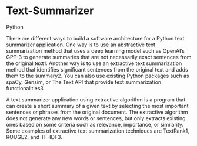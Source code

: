 # Text-Summarizer
Python


There are different ways to build a software architecture for a Python text summarizer application. One way is to use an abstractive text summarization method that uses a deep learning model such as OpenAI’s GPT-3 to generate summaries that are not necessarily exact sentences from the original text1. Another way is to use an extractive text summarization method that identifies significant sentences from the original text and adds them to the summary2. You can also use existing Python packages such as spaCy, Gensim, or The Text API that provide text summarization functionalities3


A text summarizer application using extractive algorithm is a program that can create a short summary of a given text by selecting the most important sentences or phrases from the original document. The extractive algorithm does not generate any new words or sentences, but only extracts existing ones based on some criteria such as relevance, importance, or similarity. Some examples of extractive text summarization techniques are TextRank1, ROUGE2, and TF-IDF3.
